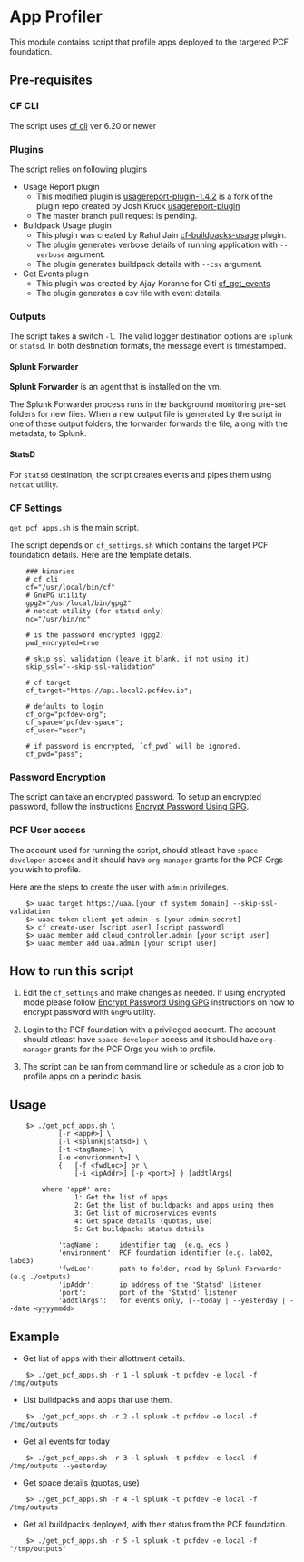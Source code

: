 # App Profiler

This module contains script that profile apps deployed to the targeted PCF foundation.

## Pre-requisites 

### CF CLI
The script uses [cf cli](plugins/cf-cli_6.24.0_linux_x86-64) ver 6.20 or newer


### Plugins

The script relies on following plugins 

  * Usage Report plugin
	  * This modified plugin is [usagereport-plugin-1.4.2](https://github.com/akoranne/usagereport-plugin/tree/master/bin)
		  is a fork of the plugin repo created by Josh Kruck [usagereport-plugin](https://github.com/krujos/usagereport-plugin)
    * The master branch pull request is pending.
  * Buildpack Usage plugin
    * This plugin was created by Rahul Jain [cf-buildpacks-usage](https://github.com/rahul-kj/cf_buildpacks_usage) plugin.
    * The plugin generates verbose details of running application with `--verbose` argument.
    * The plugin generates buildpack details with `--csv` argument.
  * Get Events plugin
    * This plugin was created by Ajay Koranne for Citi [cf_get_events](https://github.com/ECSTeam/cf_get_events/releases)
    * The plugin generates a csv file with event details.


### Outputs
The script takes a switch `-l`. The valid logger destination options are `splunk` or `statsd`.
In both destination formats, the message event is timestamped.

#### Splunk Forwarder

**Splunk Forwarder** is an agent that is installed on the vm.

The Splunk Forwarder process runs in the background monitoring pre-set folders for new files.
When a new output file is generated by the script in one of these output folders, the forwarder forwards the file, along with the metadata, to Splunk.

#### StatsD

For `statsd` destination, the script creates events and pipes them using `netcat` utility. 


### CF Settings

`get_pcf_apps.sh` is the main script. 

The script depends on `cf_settings.sh` which contains the target PCF foundation details.
Here are the template details.
```
	### binaries
	# cf cli 
	cf="/usr/local/bin/cf"
	# GnuPG utility
	gpg2="/usr/local/bin/gpg2"
	# netcat utility (for statsd only)
	nc="/usr/bin/nc"

	# is the password encrypted (gpg2)
	pwd_encrypted=true

	# skip ssl validation (leave it blank, if not using it)
	skip_ssl="--skip-ssl-validation"

	# cf target
	cf_target="https://api.local2.pcfdev.io";

	# defaults to login
	cf_org="pcfdev-org";
	cf_space="pcfdev-space";
	cf_user="user";

	# if password is encrypted, `cf_pwd` will be ignored.
	cf_pwd="pass";
```

### Password Encryption

The script can take an encrypted password. 
To setup an encrypted password, follow the instructions [Encrypt Password Using GPG](encrypt-password-using-GPG.md).

### PCF User access

The account used for running the script, should atleast have `space-developer` access and 
it should have `org-manager` grants for the PCF Orgs you wish to profile. 

Here are the steps to create the user with `admin` privileges.

```
	$> uaac target https://uaa.[your cf system domain] --skip-ssl-validation
	$> uaac token client get admin -s [your admin-secret]
	$> cf create-user [script user] [script password]
	$> uaac member add cloud_controller.admin [your script user]
	$> uaac member add uaa.admin [your script user]
```


## How to run this script

1. Edit the `cf_settings` and make changes as needed.
	If using encrypted mode please follow  [Encrypt Password Using GPG](encrypt-password-using-GPG.md) instructions on how to encrypt password with `GngPG` utility. 

2. Login to the PCF foundation with a privileged account. The account should atleast have `space-developer` access and it should have `org-manager` grants for the PCF Orgs you wish to profile. 

3. The script can be ran from command line or schedule as a cron job to profile apps on a periodic basis. 

## Usage

```
	$> ./get_pcf_apps.sh \
			[-r <app#>] \
			[-l <splunk|statsd>] \
			[-t <tagName>] \ 
			[-e <envrionment>] \
			{	[-f <fwdLoc>] or \
				[-i <ipAddr>] [-p <port>] } [addtlArgs]

		where 'app#' are:
                1: Get the list of apps
                2: Get the list of buildpacks and apps using them
                3: Get list of microservices events
                4: Get space details (quotas, use)
                5: Get buildpacks status details

			'tagName':     identifier tag  (e.g. ecs )
			'environment': PCF foundation identifier (e.g. lab02, lab03)
			'fwdLoc':      path to folder, read by Splunk Forwarder (e.g ./outputs)
			'ipAddr':      ip address of the 'Statsd' listener 
			'port':        port of the 'Statsd' listener
			'addtlArgs':   for events only, [--today | --yesterday | --date <yyyymmdd>

```


## Example

* Get list of apps with their allottment details.
```
	$> ./get_pcf_apps.sh -r 1 -l splunk -t pcfdev -e local -f /tmp/outputs
```

* List buildpacks and apps that use them.
```
	$> ./get_pcf_apps.sh -r 2 -l splunk -t pcfdev -e local -f /tmp/outputs
```

* Get all events for today
```
	$> ./get_pcf_apps.sh -r 3 -l splunk -t pcfdev -e local -f /tmp/outputs --yesterday
```

* Get space details (quotas, use)
```
	$> ./get_pcf_apps.sh -r 4 -l splunk -t pcfdev -e local -f /tmp/outputs
```

* Get all buildpacks deployed, with their status from the PCF foundation.
```
	$> ./get_pcf_apps.sh -r 5 -l splunk -t pcfdev -e local -f "/tmp/outputs"
```
